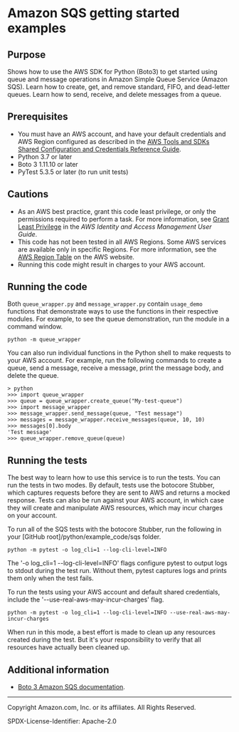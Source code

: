 # Amazon SQS getting started examples

## Purpose

Shows how to use the AWS SDK for Python (Boto3) to get started using queue and 
message operations in Amazon Simple Queue Service (Amazon SQS). Learn how to 
create, get, and remove standard, FIFO, and dead-letter queues. Learn how to 
send, receive, and delete messages from a queue.

## Prerequisites

- You must have an AWS account, and have your default credentials and AWS Region
  configured as described in the [AWS Tools and SDKs Shared Configuration and
  Credentials Reference Guide](https://docs.aws.amazon.com/credref/latest/refdocs/creds-config-files.html).
- Python 3.7 or later
- Boto 3 1.11.10 or later
- PyTest 5.3.5 or later (to run unit tests)

## Cautions

- As an AWS best practice, grant this code least privilege, or only the 
  permissions required to perform a task. For more information, see 
  [Grant Least Privilege](https://docs.aws.amazon.com/IAM/latest/UserGuide/best-practices.html#grant-least-privilege) 
  in the *AWS Identity and Access Management 
  User Guide*.
- This code has not been tested in all AWS Regions. Some AWS services are 
  available only in specific Regions. For more information, see the 
  [AWS Region Table](https://aws.amazon.com/about-aws/global-infrastructure/regional-product-services/)
  on the AWS website.
- Running this code might result in charges to your AWS account.

## Running the code

Both `queue_wrapper.py` and `message_wrapper.py` contain `usage_demo` functions
that demonstrate ways to use the functions in their respective modules. 
For example, to see the queue demonstration, run the module in a command window.

```
python -m queue_wrapper
``` 

You can also run individual functions in the Python shell to make requests to 
your AWS account. For example, run the following commands to create a queue, 
send a message, receive a message, print the message body, and delete the queue.  

    > python
    >>> import queue_wrapper
    >>> queue = queue_wrapper.create_queue("My-test-queue")
    >>> import message_wrapper
    >>> message_wrapper.send_message(queue, "Test message")
    >>> messages = message_wrapper.receive_messages(queue, 10, 10)
    >>> messages[0].body
    'Test message'
    >>> queue_wrapper.remove_queue(queue)

## Running the tests

The best way to learn how to use this service is to run the tests.
You can run the tests in two modes. By default, tests use the botocore Stubber,
which captures requests before they are sent to AWS and returns a mocked response.
Tests can also be run against your AWS account, in which case they will create and 
manipulate AWS resources, which may incur charges on your account.

To run all of the SQS tests with the botocore Stubber, run the following in
your [GitHub root]/python/example_code/sqs folder.

    python -m pytest -o log_cli=1 --log-cli-level=INFO

The '-o log_cli=1 --log-cli-level=INFO' flags configure pytest to output
logs to stdout during the test run. Without them, pytest captures logs and prints
them only when the test fails.

To run the tests using your AWS account and default shared credentials, include the
'--use-real-aws-may-incur-charges' flag.

    python -m pytest -o log_cli=1 --log-cli-level=INFO --use-real-aws-may-incur-charges

When run in this mode, a best effort is made to clean up any resources created during 
the test. But it's your responsibility to verify that all resources have actually 
been cleaned up.

## Additional information

- [Boto 3 Amazon SQS documentation](https://boto3.amazonaws.com/v1/documentation/api/latest/reference/services/sqs.html).

---
Copyright Amazon.com, Inc. or its affiliates. All Rights Reserved.

SPDX-License-Identifier: Apache-2.0
